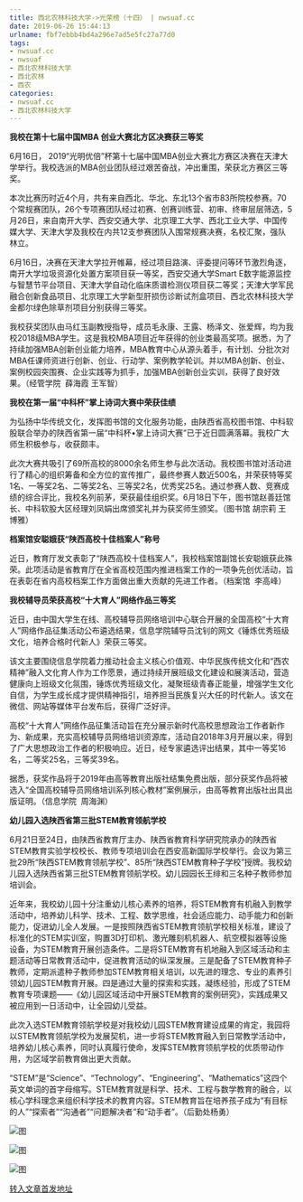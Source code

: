```yaml
---
title: 西北农林科技大学->光荣榜（十四） | nwsuaf.cc
date: 2019-06-26 15:44:13
urlname: fbf7ebbb4bd4a296e7ad5e5fc27a77d0
tags: 
- nwsuaf.cc
- nwsuaf
- 西北农林科技大学
- 西北农林
- 西农
categories:
- nwsuaf.cc
- 西北农林科技大学
---
```



**我校在第十七届中国MBA 创业大赛北方区决赛获三等奖**

6月16日， 2019“光明优倍”杯第十七届中国MBA创业大赛北方赛区决赛在天津大学举行。我校选派的MBA创业团队经过艰苦奋战，冲出重围，荣获北方赛区三等奖。

本次比赛历时近4个月，共有来自西北、华北、东北13个省市83所院校参赛。70个常规赛团队，26个专项赛团队经过初赛、创赛训练营、初审、终审层层筛选，5月26日，来自南开大学、西安交通大学、北京理工大学、西北工业大学、中国传媒大学、天津大学及我校在内共12支参赛团队入围常规赛决赛，名校汇聚，强队林立。

6月16日，决赛在天津大学拉开帷幕，经过项目路演、评委提问等环节激烈角逐，南开大学垃圾资源化处置方案项目获一等奖，西安交通大学Smart E数字能源监控与智慧节平台项目、天津大学自动化临床质谱检测仪项目获二等奖；天津大学军民融合创新食品项目、北京理工大学新型肝损伤诊断试剂盒项目、西北农林科技大学金都尔绿色除草剂项目分别获得三等奖。

我校获奖团队由马红玉副教授指导，成员毛永康、王露、杨泽文、张爱辉，均为我校2018级MBA学生。这是我校MBA项目近年获得的创业类最高奖项。据悉，为了持续加强MBA创新创业能力培养，MBA教育中心从源头着手，有计划、分批次对MBA任课师资进行创新、创业、行动学、案例教学轮训。并以MBA创新、创业、案例校园突围赛、企业实践等为抓手，加强MBA创新创业实训，获得了良好效果。（经管学院  薛海霞 王军智）

**我校在第一届“中科杯”掌上诗词大赛中荣获佳绩**

为弘扬中华传统文化，发挥图书馆的文化服务功能，由陕西省高校图书馆、中科软股联合举办的陕西省第一届“中科杯•掌上诗词大赛”已于近日圆满落幕。我校广大师生积极参与，收获颇丰。

此次大赛共吸引了69所高校的8000余名师生参与此次活动。我校图书馆对活动进行了精心的组织筹备和全方位的宣传推广，最终参赛人数近500名，并荣获特等奖1名、一等奖2名、二等奖2名、三等奖2名，优秀奖25名。通过参赛人数、竞赛成绩的综合评比，我校名列前茅，荣获最佳组织奖。6月18日下午，图书馆赵善廷馆长、中科软股大区经理刘凤娟出席颁奖礼并为获奖师生颁奖。（图书馆 胡宗莉 王博雅）

**档案馆安聪娥获“陕西高校十佳档案人”称号**

近日，教育厅发文表彰了“陕西高校十佳档案人”，我校档案馆副馆长安聪娥获此殊荣。此项活动是省教育厅在全省高校范围内推进档案工作的一项争先创优活动，旨在表彰在省内高校档案工作方面做出重大贡献的先进工作者。（档案馆  李高峰）

**我校辅导员荣获高校“十大育人”网络作品三等奖**

近日，由中国大学生在线、高校辅导员网络培训中心联合开展的全国高校“十大育人”网络作品征集活动公布遴选结果，信息学院辅导员沈钊的网文《锤炼优秀班级文化，培养合格时代新人》荣获三等奖。

该文主要围绕信息学院着力推动社会主义核心价值观、中华民族传统文化和“西农精神”融入文化育人作为工作愿景，通过持续开展班级文化建设和展演活动，营造健康向上班级文化氛围，锤炼优秀班级文化，凝聚班级青春正能量，增强学生文化自信，为学生成长成才提供精神指引，培养担当民族复兴大任的时代新人。该文在微信、网站等媒体平台发布后，获得广泛好评。

高校“十大育人”网络作品征集活动旨在充分展示新时代高校思想政治工作者新作为、新成果，充实高校辅导员网络培训资源库，活动自2018年3月开展以来，得到了广大思想政治工作者的积极响应。近日，经专家遴选评出结果，其中一等奖16名，二等奖25名，三等奖39名。

据悉，获奖作品将于2019年由高等教育出版社结集免费出版，部分获奖作品将被选入“全国高校辅导员网络培训系列核心教材”案例展示，由高等教育出版社出具出版证明。（信息学院  周海渊）

**幼儿园入选陕西省第三批STEM教育领航学校**

6月21日至24日，由陕西省教育厅主办、陕西省教育科学研究院承办的陕西省STEM教育实验学校校长、教师专项培训会在西安高新国际学校举行。会议为第三批29所“陕西STEM教育领航学校”、85所“陕西STEM教育种子学校”授牌。我校幼儿园入选陕西省第三批STEM教育领航学校。幼儿园园长王绯和三名种子教师参加培训会。

近年来，我校幼儿园十分注重幼儿核心素养的培养，将STEM教育有机融入到教学活动中，培养幼儿科学、技术、工程、数学思维，社会适应能力、动手能力和创新能力，促进幼儿全人发展。一是按照陕西省STEM教育领航学校相关标准，建设了标准化的STEM实训室，购置3D打印机、激光雕刻机机器人、航空模拟器等设施设备，为STEM教育开展创造条件。二是将STEM教育有机地融入到区域活动和主题活动等日常教育活动中，促进教育活动的纵深发展。三是配备了STEM教育种子教师，定期派遣种子教师参加STEM教育相关培训，以先进的理念、专业的素养引领幼儿园STEM教育开展。四是通过大量的探索和实践，凝练经验，形成了STEM教育专项课题——《幼儿园区域活动中开展STEM教育的案例研究》，实践成果又被应用到一日活动中，让全园幼儿受益。

此次入选STEM教育领航学校是对我校幼儿园STEM教育建设成果的肯定，我园将以STEM教育领航学校为发展契机，进一步将STEM教育融入到日常教学活动中，培养幼儿核心素养，同时认真履行使命，发挥STEM教育领航学校的优质带动作用，为区域学前教育做出更大贡献。

“STEM”是“Science”、“Technology”、“Engineering”、“Mathematics”这四个英文单词的首字母缩写。STEM教育就是科学、技术、工程与数学教育的融合，以核心学科理念来组织科学技术的教育内容。STEM教育旨在培养孩子成为“有目标的人”“探索者”“沟通者”“问题解决者”和“动手者”。（后勤处杨勇）



![图](https://news.nwsuaf.edu.cn/images/content/2019-06/20190626114906340735.jpg)

![图](https://news.nwsuaf.edu.cn/images/content/2019-06/20190622144402426076.png)

![图](https://news.nwsuaf.edu.cn/images/content/2019-06/20190621113731569300.jpg)

[转入文章首发地址](https://news.nwsuaf.edu.cn/xnxw/90401.htm)
